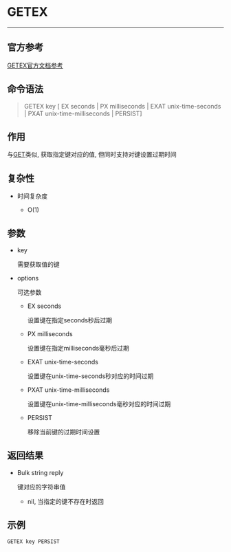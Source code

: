 # GETEX

---

## 官方参考

[GETEX官方文档参考](https://redis.io/commands/GETEX/)

## 命令语法

> GETEX key [ EX seconds | PX milliseconds | EXAT unix-time-seconds | PXAT unix-time-milliseconds | PERSIST] 

## 作用

与[GET](/repository/Databases/NoSQL/Redis/docs/String/GET.md)类似, 获取指定键对应的值, 但同时支持对键设置过期时间

## 复杂性

- 时间复杂度

  - O(1)

## 参数

- key

  需要获取值的键

- options

  可选参数
  - EX seconds

      设置键在指定seconds秒后过期

  - PX milliseconds

      设置键在指定milliseconds毫秒后过期

  - EXAT unix-time-seconds

      设置键在unix-time-seconds秒对应的时间过期

  - PXAT unix-time-milliseconds

      设置键在unix-time-milliseconds毫秒对应的时间过期

  - PERSIST

      移除当前键的过期时间设置

## 返回结果

- Bulk string reply
  
  键对应的字符串值

  - nil, 当指定的键不存在时返回

## 示例

```bash
GETEX key PERSIST
```